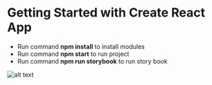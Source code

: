 # Getting Started with Create React App
- Run command **npm install** to install modules
- Run command **npm start** to run project
- Run command **npm run storybook** to run story book

![alt text]([https://github.com/[username]/[reponame]/blob/[branch]/image.jpg?raw=true](https://drive.google.com/file/d/1LgiOIKQa-StO36iPGmBmesmTmm5NK8rJ/view?usp=drive_link)https://drive.google.com/file/d/1LgiOIKQa-StO36iPGmBmesmTmm5NK8rJ/view?usp=drive_link)
